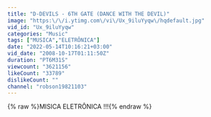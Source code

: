 ```yaml
---
title: "D-DEVILS - 6TH GATE (DANCE WITH THE DEVIL)"
image: "https:\/\/i.ytimg.com\/vi\/Ux_9iluYyqw\/hqdefault.jpg"
vid_id: "Ux_9iluYyqw"
categories: "Music"
tags: ["MUSICA","ELETRÔNICA"]
date: "2022-05-14T10:16:21+03:00"
vid_date: "2008-10-17T01:11:50Z"
duration: "PT6M31S"
viewcount: "3621156"
likeCount: "33789"
dislikeCount: ""
channel: "robson19821103"
---
```

{% raw %}MISICA ELETRÔNICA !!!{% endraw %}
